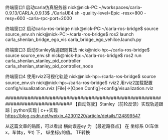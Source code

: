 
终端窗口1  启动carla仿真服务器
nick@nick-PC:~/workspaces/carla-0.9.13/CARLA_0.9.13$ ./CarlaUE4.sh -quality-level=Epic -resx=800 -resy=600 -carla-rpc-port=2000

终端窗口2  启动carla-ros-bridge
nick@nick-PC:~/carla-ros-bridge$ source source_env.sh 
nick@nick-PC:~/carla-ros-bridge$ ros2 launch carla_shenlan_bridge_ego_vis carla_bridge_ego_vehilce.launch.py 

终端窗口3  启动Stanley轨迹跟随算法
nick@nick-hp:~/carla-ros-bridge$ source source_env.sh 
nick@nick-hp:~/carla-ros-bridge$ ros2 run carla_shenlan_stanley_pid_controller carla_shenlan_stanley_pid_controller_node 

终端窗口4  使用rviz2可视化轨迹
nick@nick-hp:~/carla-ros-bridge$ source source_env.sh 
nick@nick-hp:~/carla-ros-bridge$ rviz2 
用rviz2加载配置config/visualization.rviz
[File]->[Open Config]->config/visualization.rviz



################################################################################
【自动驾驶】Stanley（前轮反馈）实现轨迹跟踪 | python实现 | c++实现
https://blog.csdn.net/weixin_42301220/article/details/124899547

从这篇文章的贴图，可以看出
横向误差ey 为 【最近路径点】 在 坐标系 O(车体x，车体y，Ψt) 下， 纵坐标y的值。
TF转换



